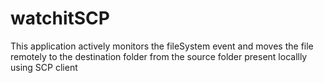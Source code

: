 # watchitSCP
This application actively monitors the fileSystem event and moves the file remotely to the destination folder from the source folder present locallly using SCP client
